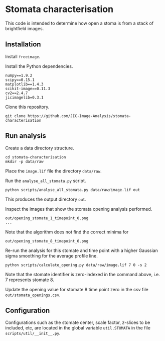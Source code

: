 # Stomata characterisation

This code is intended to determine how open a stoma is from a stack of
brightfield images.

## Installation

Install ``freeimage``.

Install the Python dependencies.

```
numpy==1.9.2
scipy==0.15.1
matplotlib==1.4.3
scikit-image==0.11.3
cv2==2.4.7
jicimagelib=0.3.1
```

Clone this repository.

```
git clone https://github.com/JIC-Image-Analysis/stomata-characterisation
```

## Run analysis

Create a data directory structure.

```
cd stomata-characterisation
mkdir -p data/raw
```

Place the ``image.lif`` file the directory
``data/raw``.

Run the ``analyse_all_stomata.py`` script.

```
python scripts/analyse_all_stomata.py data/raw/image.lif out
```

This produces the output directory ``out``.

Inspect the images that show the stomata opening analysis performed.

```
out/opening_stomate_1_timepoint_0.png
...
```

Note that the algorithm does not find the correct minima for 

```
out/opening_stomate_8_timepoint_0.png
```

Re-run the analysis for this stomate and time point with a higher Gaussian
sigma smoothing for the average profile line.

```
python scripts/calculate_opening.py data/raw/image.lif 7 0 -s 2
```

Note that the stomate identifier is zero-indexed in the command above, i.e. 7
represents stomate 8.

Update the opening value for stomate 8 time point zero in the csv file
``out/stomata_openings.csv``.

## Configuration

Configurations such as the stomate center, scale factor, z-slices to be
included, etc, are located in the global variable ``util.STOMATA`` in the file
``scripts/util/__init__.py``.
